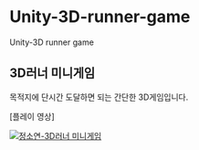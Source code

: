 # Unity-3D-runner-game
Unity-3D runner game
## 3D러너 미니게임

목적지에 단시간 도달하면 되는 간단한 3D게임입니다.

[플레이 영상]

[![정소연-3D러너 미니게임](https://user-images.githubusercontent.com/40741363/106723543-90ed0e80-664a-11eb-9cc2-546a4b109350.png)](https://youtu.be/BLTtaYvBUZk) 

